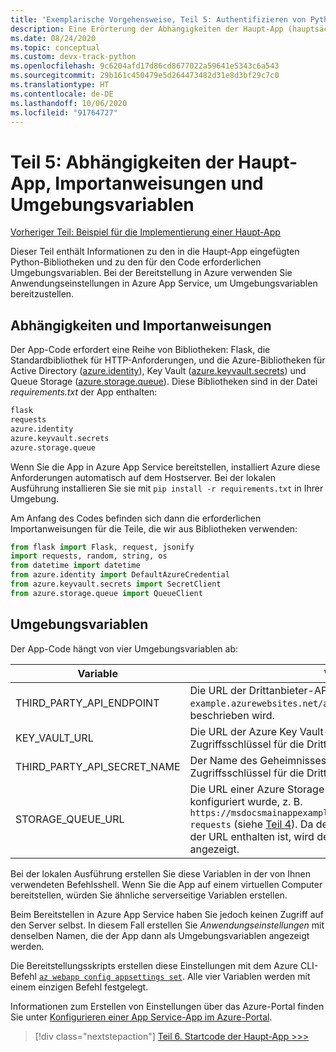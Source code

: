 ```yaml
---
title: 'Exemplarische Vorgehensweise, Teil 5: Authentifizieren von Python-Apps bei Azure-Diensten'
description: Eine Erörterung der Abhängigkeiten der Haupt-App (hauptsächlich Azure SDK-Bibliotheken), der erforderlichen Importanweisungen und der Umgebungsvariablen, die für die Anwendung festgelegt werden müssen.
ms.date: 08/24/2020
ms.topic: conceptual
ms.custom: devx-track-python
ms.openlocfilehash: 9c6204afd17d86cd8677022a59641e5343c6a543
ms.sourcegitcommit: 29b161c450479e5d264473482d31e8d3bf29c7c0
ms.translationtype: HT
ms.contentlocale: de-DE
ms.lasthandoff: 10/06/2020
ms.locfileid: "91764727"
---
```

# <a name="part-5-main-app-dependencies-import-statements-and-environment-variables"></a>Teil 5: Abhängigkeiten der Haupt-App, Importanweisungen und Umgebungsvariablen

[Vorheriger Teil: Beispiel für die Implementierung einer Haupt-App](walkthrough-tutorial-authentication-04.md)

Dieser Teil enthält Informationen zu den in die Haupt-App eingefügten Python-Bibliotheken und zu den für den Code erforderlichen Umgebungsvariablen. Bei der Bereitstellung in Azure verwenden Sie Anwendungseinstellungen in Azure App Service, um Umgebungsvariablen bereitzustellen.

## <a name="dependencies-and-import-statements"></a>Abhängigkeiten und Importanweisungen

Der App-Code erfordert eine Reihe von Bibliotheken: Flask, die Standardbibliothek für HTTP-Anforderungen, und die Azure-Bibliotheken für Active Directory ([azure.identity](/python/api/overview/azure/identity-readme)), Key Vault ([azure.keyvault.secrets](/python/api/overview/azure/keyvault-secrets-readme)) und Queue Storage ([azure.storage.queue](/python/api/overview/azure/storage-queue-readme)). Diese Bibliotheken sind in der Datei *requirements.txt* der App enthalten:

```txt
flask
requests
azure.identity
azure.keyvault.secrets
azure.storage.queue
```

Wenn Sie die App in Azure App Service bereitstellen, installiert Azure diese Anforderungen automatisch auf dem Hostserver. Bei der lokalen Ausführung installieren Sie sie mit `pip install -r requirements.txt` in Ihrer Umgebung.

Am Anfang des Codes befinden sich dann die erforderlichen Importanweisungen für die Teile, die wir aus Bibliotheken verwenden:

```python
from flask import Flask, request, jsonify
import requests, random, string, os
from datetime import datetime
from azure.identity import DefaultAzureCredential
from azure.keyvault.secrets import SecretClient
from azure.storage.queue import QueueClient
```

## <a name="environment-variables"></a>Umgebungsvariablen

Der App-Code hängt von vier Umgebungsvariablen ab:

| Variable | Wert |
| --- | --- |
| THIRD_PARTY_API_ENDPOINT | Die URL der Drittanbieter-API, z. B. `https://msdocs-api-example.azurewebsites.net/api/RandomNumber`, die in [Teil 3](walkthrough-tutorial-authentication-03.md) beschrieben wird. |
| KEY_VAULT_URL | Die URL der Azure Key Vault-Instanz, in der Sie den Zugriffsschlüssel für die Drittanbieter-API gespeichert haben. |
| THIRD_PARTY_API_SECRET_NAME | Der Name des Geheimnisses in Key Vault, das den Zugriffsschlüssel für die Drittanbieter-API enthält. |
| STORAGE_QUEUE_URL | Die URL einer Azure Storage-Warteschlange, die in Azure konfiguriert wurde, z. B. `https://msdocsmainappexample.queue.core.windows.net/code-requests` (siehe [Teil 4](walkthrough-tutorial-authentication-04.md)). Da der Warteschlangenname am Ende der URL enthalten ist, wird der Name nicht im Code angezeigt. |

Bei der lokalen Ausführung erstellen Sie diese Variablen in der von Ihnen verwendeten Befehlsshell. Wenn Sie die App auf einem virtuellen Computer bereitstellen, würden Sie ähnliche serverseitige Variablen erstellen.

Beim Bereitstellen in Azure App Service haben Sie jedoch keinen Zugriff auf den Server selbst. In diesem Fall erstellen Sie *Anwendungseinstellungen* mit denselben Namen, die der App dann als Umgebungsvariablen angezeigt werden. 

Die Bereitstellungsskripts erstellen diese Einstellungen mit dem Azure CLI-Befehl [`az webapp config appsettings set`](/cli/azure/webapp/config/appsettings#az-webapp-config-appsettings-set). Alle vier Variablen werden mit einem einzigen Befehl festgelegt.

Informationen zum Erstellen von Einstellungen über das Azure-Portal finden Sie unter [Konfigurieren einer App Service-App im Azure-Portal](/azure/app-service/configure-common).

> [!div class="nextstepaction"]
> [Teil 6. Startcode der Haupt-App >>>](walkthrough-tutorial-authentication-06.md)
